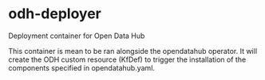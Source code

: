 # odh-deployer
Deployment container for Open Data Hub

This container is mean to be ran alongside the opendatahub operator.
It will create the ODH custom resource (KfDef) to trigger the
installation of the components specified in opendatahub.yaml.
